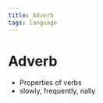 ```yaml
---
title: Adverb
tags: language
---
```


# Adverb
- Properties of verbs
- slowly, frequently, nally
































